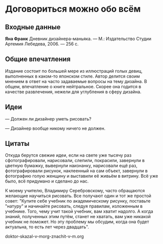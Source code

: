 # Договориться можно обо всём

## Входные данные

**Яна Франк** Дневник дизайнера-маньяка. — М.: Издательство Студии Артемия Лебедева, 2006. — 256 с.


## Общие впечатления

Издание состоит по большей мере из иллюстраций голых девиц, выполненных в каком-то японском стиле.
Автор делится своим мнением в ответ на часто задаваемые вопросы на тему дизайна.
В общем, впечатление о книге нейтральное.
Скорее она годится в качестве развлечения, нежели для углубления в сферу дизайна.


## Идеи

— Должен ли дизайнер уметь рисовать?

— Дизайнер вообще никому ничего не должен.


## Цитаты

Откуда берутся свежие идеи, если на свете уже тысячу раз сфотографировали, нарисовали, слепили, покрасили, завернули в цветную бумажку, вывернули наизнанку, нарисовали ещё раз, фотографировали рисунок, наклеенный на сам объект, завернули в фотографию голую женщину и выставили её живьём в витрину.
Всё уже было, всё придумано и сделано до нас.

К моему учителю, Владимиру Серебровскому, часто обращаются желающие научиться рисовать.
Все получают один и тот же простой совет: "Купите себе учебник по академическому рисунку, поставьте "натуру" и начинайте рисовать, следуя правилам, изложенным в учебнике.
Того, чему учит такой учебник, вам хватит надолго.
А когда знаний, полученных этим путём, станет не хватать, вам уже никакой учебник не поможет.
Но эту проблему мы обсудим, когда она будет актуальна, то есть лет через двадцать".

doktor-skazal-v-morg-znachit-v-m.org